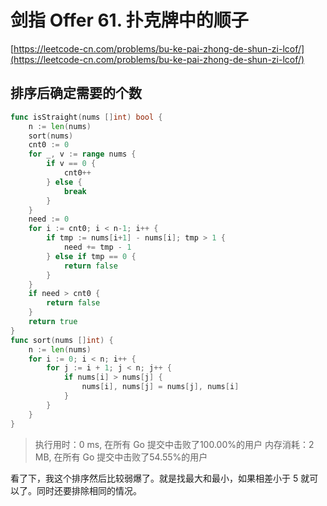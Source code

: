 # 剑指 Offer 61. 扑克牌中的顺子
[https://leetcode-cn.com/problems/bu-ke-pai-zhong-de-shun-zi-lcof/](https://leetcode-cn.com/problems/bu-ke-pai-zhong-de-shun-zi-lcof/)
## 排序后确定需要的个数
```go
func isStraight(nums []int) bool {
	n := len(nums)
	sort(nums)
	cnt0 := 0
	for _, v := range nums {
		if v == 0 {
			cnt0++
		} else {
			break
		}
	}
	need := 0
	for i := cnt0; i < n-1; i++ {
		if tmp := nums[i+1] - nums[i]; tmp > 1 {
			need += tmp - 1
		} else if tmp == 0 {
			return false
		}
	}
	if need > cnt0 {
		return false
	}
	return true
}
func sort(nums []int) {
	n := len(nums)
	for i := 0; i < n; i++ {
		for j := i + 1; j < n; j++ {
			if nums[i] > nums[j] {
				nums[i], nums[j] = nums[j], nums[i]
			}
		}
	}
}
```
>执行用时：0 ms, 在所有 Go 提交中击败了100.00%的用户
内存消耗：2 MB, 在所有 Go 提交中击败了54.55%的用户

看了下，我这个排序然后比较弱爆了。就是找最大和最小，如果相差小于 5 就可以了。同时还要排除相同的情况。